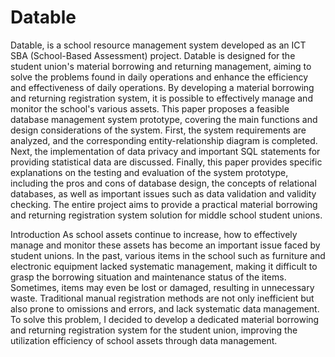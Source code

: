 # Datable 

Datable, is a school resource management system developed as an ICT SBA (School-Based Assessment) project. Datable is designed for the student union's material borrowing and returning management, aiming to solve the problems found in daily operations and enhance the efficiency and effectiveness of daily operations.  By developing a material borrowing and returning registration system, it is possible to effectively manage and monitor the school's various assets. This paper proposes a feasible database management system prototype, covering the main functions and design considerations of the system. First, the system requirements are analyzed, and the corresponding entity-relationship diagram is completed. Next, the implementation of data privacy and important SQL statements for providing statistical data are discussed. Finally, this paper provides specific explanations on the testing and evaluation of the system prototype, including the pros and cons of database design, the concepts of relational databases, as well as important issues such as data validation and validity checking. The entire project aims to provide a practical material borrowing and returning registration system solution for middle school student unions.

Introduction
As school assets continue to increase, how to effectively manage and monitor these assets has become an important issue faced by student unions. In the past, various items in the school such as furniture and electronic equipment lacked systematic management, making it difficult to grasp the borrowing situation and maintenance status of the items. Sometimes, items may even be lost or damaged, resulting in unnecessary waste. Traditional manual registration methods are not only inefficient but also prone to omissions and errors, and lack systematic data management. To solve this problem, I decided to develop a dedicated material borrowing and returning registration system for the student union, improving the utilization efficiency of school assets through data management.